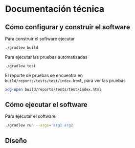 # Documentación técnica #

## Cómo configurar y construir el software ##

Para construir el software ejecutar

```bash
./gradlew build
```

Para ejecutar las pruebas automatizadas

```bash
./gradlew test
```

El reporte de pruebas se encuentra en `build/reports/tests/test/index.html`, para ver las pruebas

```bash
xdg-open build/reports/tests/test/index.html
```

## Cómo ejecutar el software ##

Para ejecutar el software

```bash
./gradlew run --args='arg1 arg2'
```

## Diseño ##

